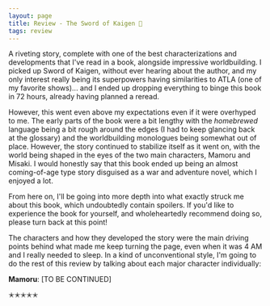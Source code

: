```yaml
---
layout: page
title: Review - The Sword of Kaigen 🔪
tags: review
---
```


A riveting story, complete with one of the best characterizations and developments that I've read in a book, alongside impressive worldbuilding. I picked up Sword of Kaigen, without ever hearing about the author, and my only interest really being its superpowers having similarities to ATLA (one of my favorite shows)... and I ended up dropping everything to binge this book in 72 hours, already having planned a reread. 

However, this went even above my expectations even if it were overhyped to me. The early parts of the book were a bit lengthy with the *homebrewed* language being a bit rough around the edges (I had to keep glancing back at the glossary) and the worldbuilding monologues being somewhat out of place. However, the story continued to stabilize itself as it went on, with the world being shaped in the eyes of the two main characters, Mamoru and Misaki. I would honestly say that this book ended up being an almost coming-of-age type story disguised as a war and adventure novel, which I enjoyed a lot. 

From here on, I'll be going into more depth into what exactly struck me about this book, which undoubtedly contain spoilers. If you'd like to experience the book for yourself, and wholeheartedly recommend doing so, please turn back at this point!

The characters and how they developed the story were the main driving points behind what made me keep turning the page, even when it was 4 AM and I really needed to sleep. In a kind of unconventional style, I'm going to do the rest of this review by talking about each major character individually:

**Mamoru**: [TO BE CONTINUED]


✭✭✭✭✭